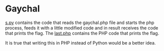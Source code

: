 Gaychal
=======

[s.py](s.py) contains the code that reads the gaychal.php file and starts the
php process, feeds it with a little modified code and in result receives the
code that prints the flag. The [last.php](last.php) contains the PHP code
that prints the flag.

It is true that writing this in PHP instead of Python would be a better idea.

